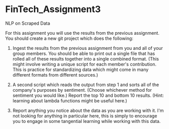 # FinTech_Assignment3

NLP on Scraped Data

For this assignment you will use the results from the previous assignment. You should create a new git project which does the following:

1. Ingest the results from the previous assignment from you and all of your group members. You should be able to print out a single file that has rolled all of these results together into a single combined format. (This might involve writing a unique script for each member's contribution. This is practice for standardizing data which might come in many different formats from different sources.)

2. A second script which reads the output from step 1 and sorts all of the company's purposes by sentiment. (Choose whichever method for sentiment you would like.) Report the top 10 and bottom 10 results. (Hint: learning about lambda functions might be useful here.)

3. Report anything you notice about the data as you are working with it. I'm not looking for anything in particular here, this is simply to encourage you to engage in some tangential learning while working with this data.
